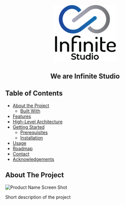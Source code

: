 <!-- Team Logo -->

<p align="center">
      <img src="Images/infinite-studios-logo.png" alt="Team logo" height="auto" width="200">
      <h2 align="center">We are Infinite Studio</h2>
</p>

<!-- TABLE OF CONTENTS -->
## Table of Contents

* [About the Project](#about-the-project)
  * [Built With](#built-with)
* [Features](#features)
* [High-Level Architecture](#high-level-architecture)
* [Getting Started](#getting-started)
  * [Prerequisites](#prerequisites)
  * [Installation](#installation)
* [Usage](#usage)
* [Roadmap](#roadmap)
* [Contact](#contact)
* [Acknowledgements](#acknowledgements)

<!-- ABOUT THE PROJECT -->
## About The Project

![Product Name Screen Shot](https://drive.google.com/file/d/1tUaNjDKuEUUlHz4ou4uSDGSwIbUld4-m/view?usp=sharing)

Short description of the project 
